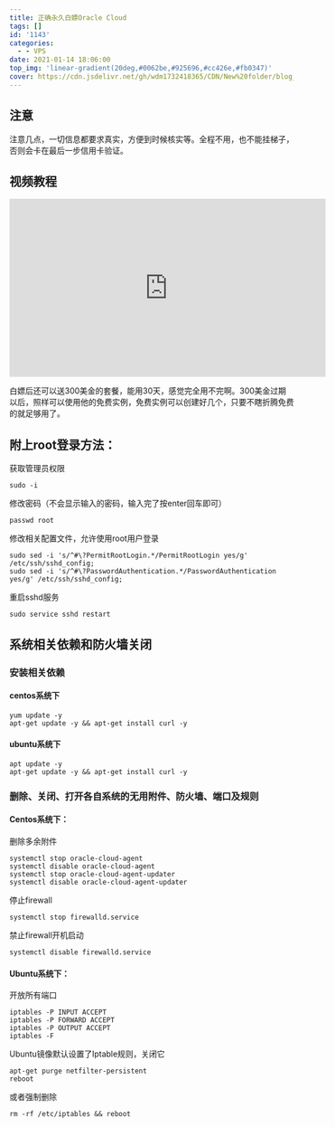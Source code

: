 ```yaml
---
title: 正确永久白嫖Oracle Cloud
tags: []
id: '1143'
categories:
  - - VPS
date: 2021-01-14 18:06:00
top_img: 'linear-gradient(20deg,#0062be,#925696,#cc426e,#fb0347)'
cover: https://cdn.jsdelivr.net/gh/wdm1732418365/CDN/New%20folder/blog_post_20.webp
---
```


## 注意

注意几点，一切信息都要求真实，方便到时候核实等。全程不用，也不能挂梯子，否则会卡在最后一步信用卡验证。

## 视频教程

<iframe width="560" height="315" src="https://www.youtube.com/embed/JX5azz7TrZc" frameborder="0" allow="accelerometer; autoplay; clipboard-write; encrypted-media; gyroscope; picture-in-picture" allowfullscreen></iframe>

白嫖后还可以送300美金的套餐，能用30天，感觉完全用不完啊。300美金过期以后，照样可以使用他的免费实例，免费实例可以创建好几个，只要不瞎折腾免费的就足够用了。

## 附上root登录方法：

获取管理员权限
```
sudo -i
```
修改密码（不会显示输入的密码，输入完了按enter回车即可）
```
passwd root
```
修改相关配置文件，允许使用root用户登录
```
sudo sed -i 's/^#\?PermitRootLogin.*/PermitRootLogin yes/g' /etc/ssh/sshd_config;
sudo sed -i 's/^#\?PasswordAuthentication.*/PasswordAuthentication yes/g' /etc/ssh/sshd_config;
```
重启sshd服务
```
sudo service sshd restart
```
## 系统相关依赖和防火墙关闭
### 安装相关依赖
#### centos系统下
```
yum update -y                                                                                                
apt-get update -y && apt-get install curl -y
```
#### ubuntu系统下
```
apt update -y
apt-get update -y && apt-get install curl -y
```
### 删除、关闭、打开各自系统的无用附件、防火墙、端口及规则

#### Centos系统下：
删除多余附件
```
systemctl stop oracle-cloud-agent
systemctl disable oracle-cloud-agent
systemctl stop oracle-cloud-agent-updater
systemctl disable oracle-cloud-agent-updater
```
停止firewall
```
systemctl stop firewalld.service
```
禁止firewall开机启动
```
systemctl disable firewalld.service
```

#### Ubuntu系统下：
开放所有端口
```
iptables -P INPUT ACCEPT
iptables -P FORWARD ACCEPT
iptables -P OUTPUT ACCEPT
iptables -F
```
Ubuntu镜像默认设置了Iptable规则，关闭它
```
apt-get purge netfilter-persistent
reboot
```
或者强制删除
```
rm -rf /etc/iptables && reboot
```